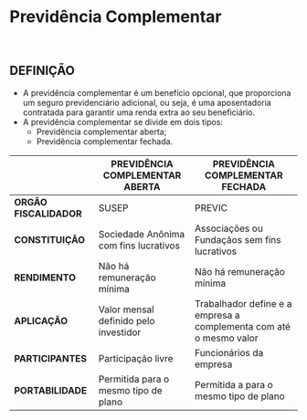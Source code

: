 # Previdência Complementar

<br>

## DEFINIÇÃO
* A previdência complementar é um benefício opcional, que proporciona um seguro previdenciário adicional, ou seja, é uma aposentadoria contratada para garantir uma renda extra ao seu beneficiário. 
* A previdência complementar se divide em dois tipos:
  - Previdência complementar aberta;
  - Previdência complementar fechada.

|                        | PREVIDÊNCIA COMPLEMENTAR ABERTA       | PREVIDÊNCIA COMPLEMENTAR FECHADA                                   |
| ---------------------- | ------------------------------------- | ------------------------------------------------------------------ |
| **ORGÃO FISCALIDADOR** | SUSEP                                 | PREVIC                                                             |
| **CONSTITUIÇÃO**       | Sociedade Anônima com fins lucrativos | Associações ou Fundaçãos sem fins lucrativos                       |
| **RENDIMENTO**         | Não há remuneração mínima             | Não há remuneração mínima                                          |
| **APLICAÇÃO**          | Valor mensal definido pelo investidor | Trabalhador define e a empresa a complementa com até o mesmo valor |
| **PARTICIPANTES**      | Participação livre                    | Funcionários da empresa                                            |
| **PORTABILIDADE**      | Permitida para o mesmo tipo de plano  | Permitida a para o mesmo tipo de plano                             |
